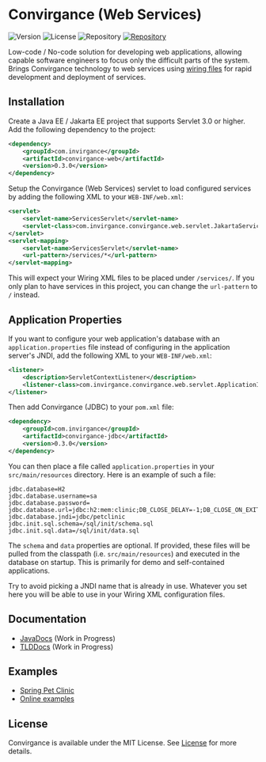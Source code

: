 # Convirgance (Web Services)

![Version](https://img.shields.io/badge/Version-pre&dash;release-blue) ![License](https://img.shields.io/badge/License-MIT-green) ![Repository](https://img.shields.io/badge/Platform-Java-gold) <a href="https://central.sonatype.com/artifact/com.invirgance/convirgance-web">![Repository](https://img.shields.io/badge/Repository-Maven_Central-red)</a>

Low-code / No-code solution for developing web applications, allowing capable software engineers to focus only the difficult parts of the system. Brings Convirgance technology to web services using [wiring files](https://github.com/InvirganceOpenSource/convirgance-wiring/) for rapid development and deployment of services.

## Installation

Create a Java EE / Jakarta EE project that supports Servlet 3.0 or higher. Add the following dependency to the project:

```xml
<dependency>
    <groupId>com.invirgance</groupId>
    <artifactId>convirgance-web</artifactId>
    <version>0.3.0</version>
</dependency>
```

Setup the Convirgance (Web Services) servlet to load configured services by adding the following XML to your ```WEB-INF/web.xml```:

```xml
<servlet>
    <servlet-name>ServicesServlet</servlet-name>
    <servlet-class>com.invirgance.convirgance.web.servlet.JakartaServicesServlet</servlet-class>
</servlet>
<servlet-mapping>
    <servlet-name>ServicesServlet</servlet-name>
    <url-pattern>/services/*</url-pattern>
</servlet-mapping>
```

This will expect your Wiring XML files to be placed under ```/services/```. If you only plan to have services in this project, you can change the ```url-pattern``` to ```/``` instead.

## Application Properties

If you want to configure your web application's database with an ```application.properties``` file instead of configuring in the application server's JNDI, add the following XML to your ```WEB-INF/web.xml```:

```xml
<listener>
    <description>ServletContextListener</description>
    <listener-class>com.invirgance.convirgance.web.servlet.ApplicationInitializer</listener-class>
</listener>
```

Then add Convirgance (JDBC) to your `pom.xml` file:

```xml
<dependency>
    <groupId>com.invirgance</groupId>
    <artifactId>convirgance-jdbc</artifactId>
    <version>0.3.0</version>
</dependency>
```

You can then place a file called ```application.properties``` in your ```src/main/resources``` directory. Here is an example of such a file:

```properties
jdbc.database=H2
jdbc.database.username=sa
jdbc.database.password=
jdbc.database.url=jdbc:h2:mem:clinic;DB_CLOSE_DELAY=-1;DB_CLOSE_ON_EXIT=false
jdbc.database.jndi=jdbc/petclinic
jdbc.init.sql.schema=/sql/init/schema.sql
jdbc.init.sql.data=/sql/init/data.sql
```

The ```schema``` and ```data``` properties are optional. If provided, these files will be pulled from the classpath (i.e. ```src/main/resources```) and executed in the database on startup. This is primarily for demo and self-contained applications.

Try to avoid picking a JNDI name that is already in use. Whatever you set here you will be able to use in your Wiring XML configuration files.


## Documentation

- [JavaDocs](https://docs.invirgance.com/javadocs/convirgance-web/) (Work in Progress)
- [TLDDocs](https://docs.invirgance.com/tlddocs/convirgance-web/) (Work in Progress)


## Examples

- [Spring Pet Clinic](https://github.com/InvirganceExampleCode/ConvirgancePetClinic/)
- [Online examples](https://examples.convirgance.com)

## License

Convirgance is available under the MIT License. See [License](LICENSE.md) for more details.

